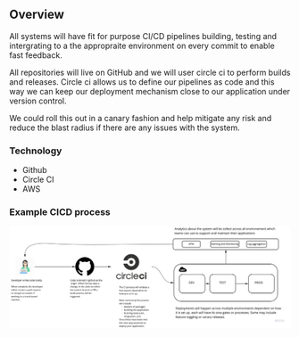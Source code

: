 ## Overview
All systems will have fit for purpose CI/CD pipelines building, testing and intergrating to a the appropraite environment on every commit to enable fast feedback.

All repositories will live on GitHub and we will user circle ci to perform builds and releases. Circle ci allows us to define our pipelines as code and this way we can keep our deployment mechanism close to our application under version control. 

We could roll this out in a canary fashion and help mitigate any risk and reduce the blast radius if there are any issues with the system. 

### Technology
* Github
* Circle CI
* AWS

### Example CICD process

![example cicd](example-cicd-process.jpg)